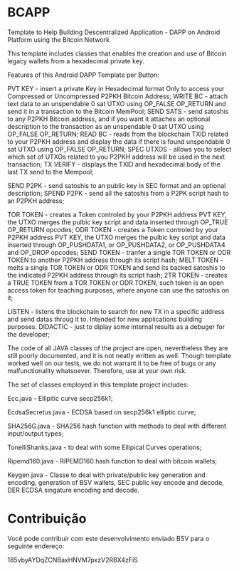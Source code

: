 # BCAPP
Template to Help Building Descentralized Application - DAPP on Android Platform using the Bitcoin Network

This template includes classes that enables the creation and use of Bitcoin legacy wallets from a hexadecimal private key.

Features of this Android DAPP Template per Button:

PVT KEY - insert a private Key in Hexadecimal format Only to access your Compressed or Uncompressed P2PKH Bitcoin Address;
WRITE BC - attach text data to an unspendable 0 sat UTXO using OP_FALSE OP_RETURN and send it in a transaction to the Bitcoin MemPool;
SEND SATS - send satoshis to any P2PKH Bitcoin address, and if you want it attaches an optional description to the transaction as an unspendable 0 sat UTXO using OP_FALSE OP_RETURN;
READ BC - reads from the blockchain TXID related to your P2PKH address and display the data if there is found unspendable 0 sat UTXO using OP_FALSE OP_RETURN;
SPEC UTXOS - allows you to select which set of UTXOs related to you P2PKH address will be used in the next transaction; 
TX VERIFY - displays the TXID and hexadecimal body of the last TX send to the Mempool;

SEND P2PK - send satoshis to an public key in SEC format and an optional description;
SPEND P2PK - send all the satoshis from a P2PK script hash to an P2PKH address;

TOR TOKEN - creates a Token controled by your P2PKH address PVT KEY, the UTXO merges the pulbic key script and data inserted through OP_TRUE OP_RETURN opcodes;
ODR TOKEN - creates a Token controled by your P2PKH address PVT KEY, the UTXO merges the pulbic key script and data inserted through OP_PUSHDATA1, or OP_PUSHDATA2, or OP_PUSHDATA4 and OP_DROP opcodes;
SEND TOKEN - tranfer a single TOR TOKEN or ODR TOKEN to another P2PKH address through its script hash;
MELT TOKEN - melts a single TOR TOKEN or ODR TOKEN and send its backed satoshis to the indicated P2PKH address through its script hash;
2TR TOKEN - creates a TRUE TOKEN from a TOR TOKEN or ODR TOKEN, such token is an open access token for teaching purposes, where anyone can use the satoshis on it; 

LISTEN - listens the blockchain to search for new TX in a specific address and send datas throug it to. Intended for new applications building purposes.
DIDACTIC - just to diplay some internal results as a debuger for the developer;


The code of all JAVA classes of the project are open, nevertheless they are still poorly documented, and it is not neatly written as well.
Though template worked well on our tests, we do not warrant it to be free of bugs or any malfunctionality whatsoever. Therefore, use at your own risk.

The set of classes employed in this template project includes:

Ecc.java - Ellipitic curve secp256k1;

EcdsaSecretus.java - ECDSA based on secp256k1 elliptic curve;

SHA256G.java - SHA256 hash function with methods to deal with different input/output types;

TonelliShanks.java - to deal with some Ellipical Curves operations;

Ripemd160.java - RIPEMD160 hash function to deal with bitcoin wallets;

Keygen.java - Classe to deal with private/public key generation and encoding, generation of BSV wallets, SEC public key encode and decode, DER ECDSA singature encoding and decode.


# Contribuição

Você pode contribuir com este desenvolvimento enviado BSV para o seguinte endereço:

185vbyAYDqZCNBaxHNVM7pxzV2RBX4zFiS
